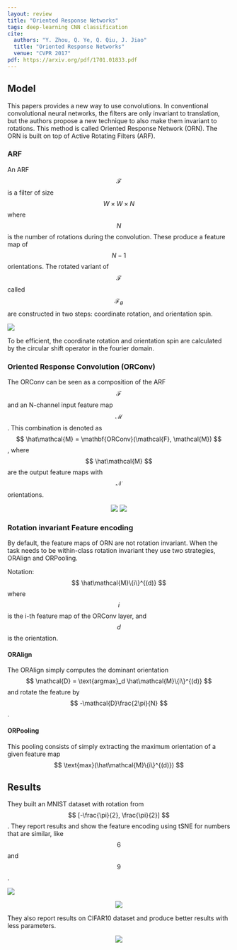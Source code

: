 ```yaml
---
layout: review
title: "Oriented Response Networks"
tags: deep-learning CNN classification
cite:
  authors: "Y. Zhou, Q. Ye, Q. Qiu, J. Jiao"
  title: "Oriented Response Networks"
  venue: "CVPR 2017"
pdf: https://arxiv.org/pdf/1701.01833.pdf
---
```


## Model

This papers provides a new way to use convolutions. In conventional convolutional neural networks, the filters are only invariant to translation,
but the authors propose a new technique to also make them invariant to rotations. This method is called Oriented Response Network (ORN). 
The ORN is built on top of Active Rotating Filters (ARF).


### ARF

An ARF $$ \mathcal{F} $$ is a filter of size $$ W \times W \times N $$ where $$ N $$ is the number of rotations during the convolution. These produce a feature map of $$N-1$$ orientations.
The rotated variant of $$\mathcal{F}$$ called $$\mathcal{F}_\theta$$ are constructed in two steps: coordinate rotation, and orientation spin.

![](/article/images/orn/arf.jpg)

To be efficient, the coordinate rotation and orientation spin are calculated by the circular shift operator in the fourier domain.

### Oriented Response Convolution (ORConv)

The ORConv can be seen as a composition of the ARF $$ \mathcal{F} $$ and an N-channel input feature map $$ \mathcal{M} $$.
This combination is denoted as $$ \hat\mathcal{M} = \mathbf{ORConv}(\mathcal{F}, \mathcal{M}) $$,
where $$ \hat\mathcal{M} $$ are the output feature maps with $$ \mathcal{N} $$ orientations.

<div align="middle">
     <img src="/article/images/orn/orconv.jpg" />
     <img src="/article/images/orn/filter.jpg" />
</div>

### Rotation invariant Feature encoding

By default, the feature maps of ORN are not rotation invariant. When the task needs to be within-class rotation invariant they use two strategies, ORAlign and ORPooling.

Notation: $$ \hat\mathcal{M}\{i\}^{(d)} $$ where $$ i $$ is the i-th feature map of the ORConv layer, and $$ d $$ is the orientation.

#### ORAlign
The ORAlign simply computes the dominant orientation $$ \mathcal{D} = \text{argmax}_d \hat\mathcal{M}\{i\}^{(d)} $$ and rotate the feature by $$ -\mathcal{D}\frac{2\pi}{N} $$.

#### ORPooling

This pooling consists of simply extracting the maximum orientation of a given feature map $$ \text{max}(\hat\mathcal{M}\{i\}^{(d)}) $$

## Results

They built an MNIST dataset with rotation from $$ [-\frac{\pi}{2}, \frac{\pi}{2}] $$. They report results and show the feature encoding using tSNE for numbers that are similar, like $$ 6 $$ and $$ 9 $$.

![](/article/images/orn/mnist_rot.jpg)

<div align="middle">
     <img src="/article/images/orn/mnist_rot_feat.jpg">
</div>


They also report results on CIFAR10 dataset and produce better results with less parameters.

<div align="middle">
     <img src="/article/images/orn/cifar10.jpg">
</div>
